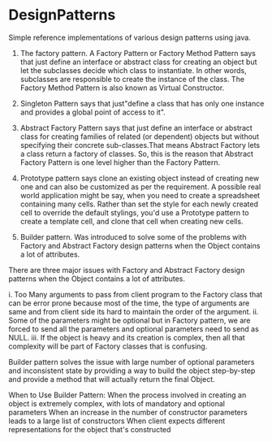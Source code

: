 # DesignPatterns

Simple reference implementations of various design patterns using java.

1. The factory pattern.
A Factory Pattern or Factory Method Pattern says that just define an interface or abstract class for creating an object but
 let the subclasses decide which class to instantiate. In other words, subclasses are responsible to create the instance of the class.
The Factory Method Pattern is also known as Virtual Constructor.

2. Singleton Pattern says that just"define a class that has only one instance and provides a global point of access to it".

3. Abstract Factory Pattern says that just define an interface or abstract class for creating families of related (or dependent) objects but without specifying their concrete sub-classes.That means Abstract Factory lets a class return a factory of classes. So, this is the reason that Abstract Factory Pattern is one level higher than the Factory Pattern. 

4. Prototype pattern says clone an existing object instead of creating new one and can also be customized as per the requirement. A possible real world application might be say, when you need to create a spreadsheet containing many cells. Rather than set the style for each newly created cell to override the default stylings, you'd use a Prototype pattern to create a template cell, and clone that cell when creating new cells.

5. Builder pattern. 
Was introduced to solve some of the problems with Factory and Abstract Factory design patterns when the Object contains a lot of attributes.

There are three major issues with Factory and Abstract Factory design patterns when the Object contains a lot of attributes.

i. Too Many arguments to pass from client program to the Factory class that can be error prone because most of the time, the type of arguments are same and from client side its hard to maintain the order of the argument.
ii. Some of the parameters might be optional but in Factory pattern, we are forced to send all the parameters and optional parameters need to send as NULL.
iii. If the object is heavy and its creation is complex, then all that complexity will be part of Factory classes that is confusing.

Builder pattern solves the issue with large number of optional parameters and inconsistent
 state by providing a way to build the object step-by-step and provide a method that will actually return the final Object.
 
 When to Use Builder Pattern:
When the process involved in creating an object is extremely complex, with lots of mandatory and optional parameters
When an increase in the number of constructor parameters leads to a large list of constructors
When client expects different representations for the object that's constructed
 
 